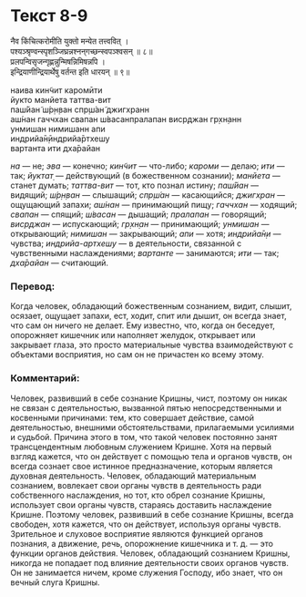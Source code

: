 # Текст 8-9

नैव किंचित्करोमीति युक्तो मन्येत तत्त्ववित् ।  
पश्यञ्श्रृण्वन्स्पृशञ्जिघ्रन्नश्नन्‌गच्छन्स्वपञ्श्वसन् ॥ ८॥  
प्रलपन्विसृजन्गृह्णन्नुन्मिषन्निमिषन्नपि ।  
इन्द्रियाणीन्द्रियार्थेषु वर्तन्त इति धारयन् ॥ ९॥

наива кин̃чит каромӣти  
йукто манйета таттва-вит  
паш́йан̃ ш́р̣н̣ван спр̣ш́ан̃ джигхранн  
аш́нан гаччхан свапан ш́васанпралапан виср̣джан гр̣хн̣анн  
унмишан нимишанн апи  
индрийа̄н̣ӣндрийа̄ртхешу  
вартанта ити дха̄райан

_на_ — не; _эва_ — конечно; _кин̃чит_ — что-либо; _кароми_ — делаю; _ити_ — так; _йуктат̣_ — действующий (в божественном сознании); _манйета_ — станет думать; _таттва-вит_ — тот, кто познал истину; _паш́йан_ — видящий; _ш́р̣н̣ван_ — слышащий; _спр̣ш́ан_ — касающийся; _джигхран_ — ощущающий запахи; _аш́нан_ — принимающий пищу; _гаччхан_ — ходящий; _свапан_ — спящий; _ш́васан_ — дышащий; _пралапан_ — говорящий; _виср̣джан_ — испускающий; _гр̣хн̣ан_ — принимающий; _унмишан_ — открывающий; _нимишан_ — закрывающий; _апи_ — хотя; _индрийа̄н̣и_ — чувства; _индрийа-артхешу_ — в деятельности, связанной с чувственными наслаждениями; _вартанте_ — занимаются; _ити_ — так; _дха̄райан_ — считающий.

### Перевод:

Когда человек, обладающий божественным сознанием, видит, слышит, осязает, ощущает запахи, ест, ходит, спит или дышит, он всегда знает, что сам он ничего не делает. Ему известно, что, когда он беседует, опорожняет кишечник или наполняет желудок, открывает или закрывает глаза, это просто материальные чувства взаимодействуют с объектами восприятия, но сам он не причастен ко всему этому.

### Комментарий:

Человек, развивший в себе сознание Кришны, чист, поэтому он никак не связан с деятельностью, вызванной пятью непосредственными и косвенными причинами: тем, кто совершает действие, самой деятельностью, внешними обстоятельствами, прилагаемыми усилиями и судьбой. Причина этого в том, что такой человек постоянно занят трансцендентным любовным служением Кришне. Хотя на первый взгляд кажется, что он действует с помощью тела и органов чувств, он всегда сознает свое истинное предназначение, которым является духовная деятельность. Человек, обладающий материальным сознанием, вовлекает свои органы чувств в деятельность ради собственного наслаждения, но тот, кто обрел сознание Кришны, использует свои органы чувств, стараясь доставить наслаждение Кришне. Поэтому человек, развивший в себе сознание Кришны, всегда свободен, хотя кажется, что он действует, используя органы чувств. Зрительное и слуховое восприятие являются функцией органов познания, а движение, речь, опорожнение кишечника и т. д. — это функции органов действия. Человек, обладающий сознанием Кришны, никогда не попадает под влияние деятельности своих органов чувств. Он не занимается ничем, кроме служения Господу, ибо знает, что он вечный слуга Кришны.